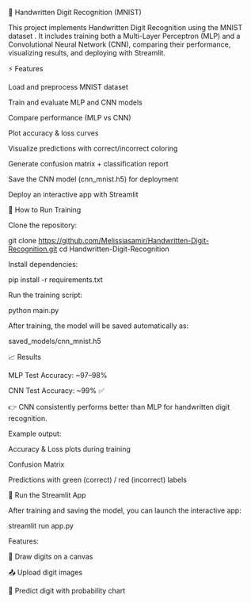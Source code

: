 🧠 Handwritten Digit Recognition (MNIST)

This project implements Handwritten Digit Recognition using the MNIST dataset
.
It includes training both a Multi-Layer Perceptron (MLP) and a Convolutional Neural Network (CNN), comparing their performance, visualizing results, and deploying with Streamlit.

⚡ Features

Load and preprocess MNIST dataset

Train and evaluate MLP and CNN models

Compare performance (MLP vs CNN)

Plot accuracy & loss curves

Visualize predictions with correct/incorrect coloring

Generate confusion matrix + classification report

Save the CNN model (cnn_mnist.h5) for deployment

Deploy an interactive app with Streamlit

🚀 How to Run Training

Clone the repository:

git clone https://github.com/Melissiasamir/Handwritten-Digit-Recognition.git
cd Handwritten-Digit-Recognition


Install dependencies:

pip install -r requirements.txt


Run the training script:

python main.py


After training, the model will be saved automatically as:

saved_models/cnn_mnist.h5


📈 Results

MLP Test Accuracy: ~97–98%

CNN Test Accuracy: ~99% ✅

👉 CNN consistently performs better than MLP for handwritten digit recognition.

Example output:

Accuracy & Loss plots during training

Confusion Matrix

Predictions with green (correct) / red (incorrect) labels

🔮 Run the Streamlit App

After training and saving the model, you can launch the interactive app:

streamlit run app.py


Features:

🎨 Draw digits on a canvas

📤 Upload digit images

🔮 Predict digit with probability chart




